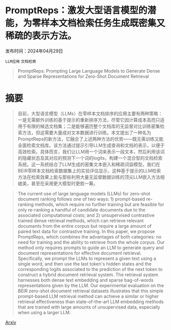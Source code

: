 # PromptReps：激发大型语言模型的潜能，为零样本文档检索任务生成既密集又稀疏的表示方法。

发布时间：2024年04月29日

`LLM应用` `文档检索`

> PromptReps: Prompting Large Language Models to Generate Dense and Sparse Representations for Zero-Shot Document Retrieval

# 摘要

> 目前，大型语言模型（LLMs）在零样本文档排序的应用主要有两种策略：一是无需额外训练的基于提示的重新排序方法，尽管它因计算成本高而只适用于有限的候选文档集；二是能够遍历整个文档库的无监督对比训练密集检索方法，但这需要大量成对文本数据进行训练。本文提出了一种名为PromptReps的新方法，它融合了上述两种方法的优势——既无需训练又能全面检索文档库。该方法通过提示引导LLM生成查询和文档的表示，以便于高效检索。具体而言，我们让LLM用一个词来表示一段文本，然后利用该词的隐藏状态及其对应的预测下一个词的logits，构建一个混合型的文档检索系统。这一系统结合了LLM生成的密集文本嵌入和稀疏词袋模型。我们在BEIR零样本文档检索数据集上的实验评估显示，这种基于提示的LLM检索方法在检索效果上能与那些利用大量无监督数据训练的顶尖LLM嵌入方法相媲美，甚至在采用更大模型时更胜一筹。

> The current use of large language models (LLMs) for zero-shot document ranking follows one of two ways: 1) prompt-based re-ranking methods, which require no further training but are feasible for only re-ranking a handful of candidate documents due to the associated computational costs; and 2) unsupervised contrastive trained dense retrieval methods, which can retrieve relevant documents from the entire corpus but require a large amount of paired text data for contrastive training. In this paper, we propose PromptReps, which combines the advantages of both categories: no need for training and the ability to retrieve from the whole corpus. Our method only requires prompts to guide an LLM to generate query and document representations for effective document retrieval. Specifically, we prompt the LLMs to represent a given text using a single word, and then use the last token's hidden states and the corresponding logits associated to the prediction of the next token to construct a hybrid document retrieval system. The retrieval system harnesses both dense text embedding and sparse bag-of-words representations given by the LLM. Our experimental evaluation on the BEIR zero-shot document retrieval datasets illustrates that this simple prompt-based LLM retrieval method can achieve a similar or higher retrieval effectiveness than state-of-the-art LLM embedding methods that are trained with large amounts of unsupervised data, especially when using a larger LLM.

[Arxiv](https://arxiv.org/abs/2404.18424)